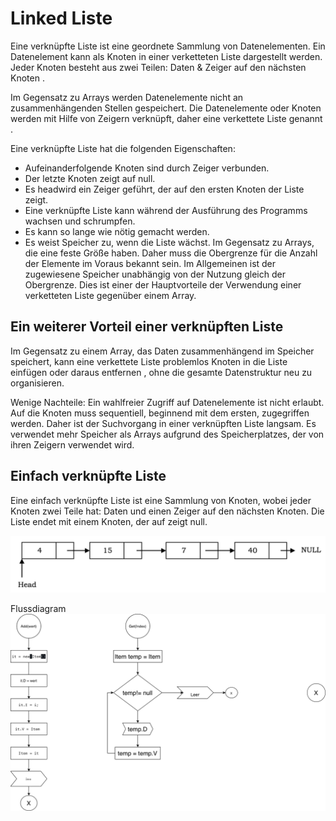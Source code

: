 # Linked Liste

Eine verknüpfte Liste ist eine geordnete Sammlung von Datenelementen. Ein Datenelement kann als Knoten in einer verketteten Liste dargestellt werden. Jeder Knoten besteht aus zwei Teilen: Daten & Zeiger auf den nächsten Knoten .

Im Gegensatz zu Arrays werden Datenelemente nicht an zusammenhängenden Stellen gespeichert. Die Datenelemente oder Knoten werden mit Hilfe von Zeigern verknüpft, daher eine verkettete Liste genannt .

Eine verknüpfte Liste hat die folgenden Eigenschaften: 
- Aufeinanderfolgende Knoten sind durch Zeiger verbunden.
- Der letzte Knoten zeigt auf null.
- Es headwird ein Zeiger geführt, der auf den ersten Knoten der Liste zeigt.
- Eine verknüpfte Liste kann während der Ausführung des Programms wachsen und schrumpfen.
- Es kann so lange wie nötig gemacht werden.
- Es weist Speicher zu, wenn die Liste wächst. Im Gegensatz zu Arrays, die eine feste Größe haben. Daher muss die Obergrenze für die Anzahl der Elemente im Voraus bekannt sein. Im Allgemeinen ist der zugewiesene Speicher unabhängig von der Nutzung gleich der Obergrenze. Dies ist einer der Hauptvorteile der Verwendung einer verketteten Liste gegenüber einem Array.



## Ein weiterer Vorteil einer verknüpften Liste
Im Gegensatz zu einem Array, das Daten zusammenhängend im Speicher speichert, kann eine verkettete Liste problemlos Knoten in die Liste einfügen oder daraus entfernen , ohne die gesamte Datenstruktur neu zu organisieren.

Wenige Nachteile:
Ein wahlfreier Zugriff auf Datenelemente ist nicht erlaubt. Auf die Knoten muss sequentiell, beginnend mit dem ersten, zugegriffen werden. Daher ist der Suchvorgang in einer verknüpften Liste langsam.
Es verwendet mehr Speicher als Arrays aufgrund des Speicherplatzes, der von ihren Zeigern verwendet wird.

## Einfach verknüpfte Liste

Eine einfach verknüpfte Liste ist eine Sammlung von Knoten, wobei jeder Knoten zwei Teile hat: Daten und einen Zeiger auf den nächsten Knoten. Die Liste endet mit einem Knoten, der auf zeigt null.

![a](img/simple_linkedlist.png)

Flussdiagram
![a](img/Linkedlist_Diagram.drawio.png)
